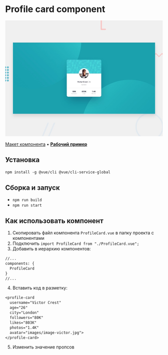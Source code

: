 # Profile card component

![Design preview for the Profile card component coding challenge](./design/desktop-preview.jpg)

[Макет компонента](https://www.frontendmentor.io/challenges/profile-card-component-cfArpWshJ) • [**Рабочий пример**](https://jovial-ptolemy-0fcd6c.netlify.app/)

## Установка

`npm install -g @vue/cli @vue/cli-service-global`

## Сборка и запуск

* `npm run build`
* `npm run start`

## Как использовать компонент

1. Скопировать файл компонента `ProfileCard.vue` в папку проекта с компонентами
2. Подключить
`import ProfileCard from "./ProfileCard.vue";`
3. Добавить в иерархию компонентов:
```
//...
components: {
  ProfileCard
}
//...
```
4. Вставить код в разметку:
```
<profile-card
  username="Victor Crest"
  age="26"
  city="London"
  followers="80K"
  likes="803K"
  photos="1.4K"
  avatar="images/image-victor.jpg">
</profile-card>
```
5. Изменить значение пропсов
